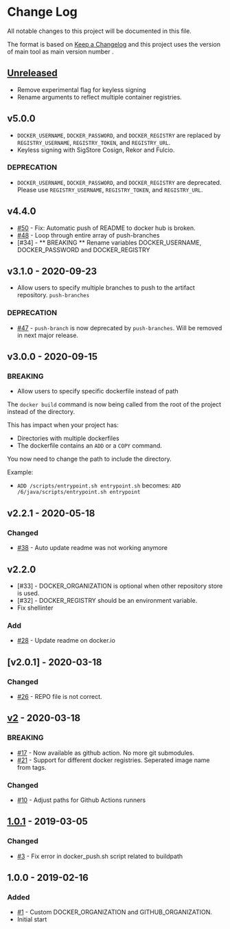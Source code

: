 # Change Log
All notable changes to this project will be documented in this file.

The format is based on [Keep a Changelog](http://keepachangelog.com/)
and this project uses the version of main tool as main version number .

## [Unreleased]

- Remove experimental flag for keyless signing
- Rename arguments to reflect multiple container registries.

## v5.0.0
- `DOCKER_USERNAME`, `DOCKER_PASSWORD`, and `DOCKER_REGISTRY` are replaced by `REGISTRY_USERNAME`, `REGISTRY_TOKEN`, and `REGISTRY_URL`.
- Keyless signing with SigStore Cosign, Rekor and Fulcio. 

### DEPRECATION

- `DOCKER_USERNAME`, `DOCKER_PASSWORD`, and `DOCKER_REGISTRY` are deprecated. Please use `REGISTRY_USERNAME`, `REGISTRY_TOKEN`, and `REGISTRY_URL`.

## v4.4.0
- [#50] - Fix: Automatic push of README to docker hub is broken.
- [#48] - Loop through entire array of push-branches
- [#34] - ** BREAKING ** Rename variables DOCKER_USERNAME, DOCKER_PASSWORD and DOCKER_REGISTRY

## v3.1.0 - 2020-09-23
- Allow users to specify multiple branches to push to the artifact repository. `push-branches`

### DEPRECATION
- [#47] - `push-branch` is now deprecated by `push-branches`. Will be removed in next major release.

## v3.0.0 - 2020-09-15

### BREAKING
- Allow users to specify specific dockerfile instead of path

The `docker build` command is now being called from the root of the project
instead of the directory.

This has impact when your project has:
- Directories with multiple dockerfiles
- The dockerfile contains an `ADD` or a `COPY` command.

You now need to change the path to include the directory.

Example:
- `ADD /scripts/entrypoint.sh entrypoint.sh` becomes: `ADD /6/java/scripts/entrypoint.sh entrypoint`

## v2.2.1 - 2020-05-18
### Changed
- [#38] - Auto update readme was not working anymore

## v2.2.0
- [#33] - DOCKER_ORGANIZATION is optional when other repository store is used.
- [#32] - DOCKER_REGISTRY should be an environment variable.
- Fix shellinter

### Add
- [#28] - Update readme on docker.io

## [v2.0.1] - 2020-03-18

### Changed

* [#26] - REPO file is not correct.

## [v2] - 2020-03-18

### BREAKING

* [#17] - Now available as github action. No more git submodules.
* [#21] - Support for different docker registries. Seperated image name from tags.

### Changed

* [#10] - Adjust paths for Github Actions runners

## [1.0.1] - 2019-03-05

### Changed

* [#3] - Fix error in docker_push.sh script related to buildpath

## 1.0.0 - 2019-02-16

### Added

* [#1] - Custom DOCKER_ORGANIZATION and GITHUB_ORGANIZATION.
* Initial start

[#50]: https://github.com/philips-software/docker-ci-scripts/issues/50
[#48]: https://github.com/philips-software/docker-ci-scripts/issues/48
[#47]: https://github.com/philips-software/docker-ci-scripts/pull/47
[#38]: https://github.com/philips-software/docker-ci-scripts/issues/38
[#28]: https://github.com/philips-software/docker-ci-scripts/issues/28
[#26]: https://github.com/philips-software/docker-ci-scripts/issues/26
[#21]: https://github.com/philips-software/docker-ci-scripts/issues/21
[#17]: https://github.com/philips-software/docker-ci-scripts/issues/17
[#10]: https://github.com/philips-software/docker-ci-scripts/issues/10
[#3]: https://github.com/philips-software/docker-ci-scripts/issues/3
[#1]: https://github.com/philips-software/docker-ci-scripts/issues/1

[Unreleased]: https://github.com/philips-software/docker-ci-scripts/compare/v2...HEAD
[v2]: https://github.com/philips-software/docker-ci-scripts/compare/1.0.1...v2
[1.0.1]: https://github.com/philips-software/docker-ci-scripts/compare/1.0.0...1.0.1

